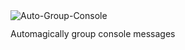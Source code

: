 <img src="https://iframe-resizer.com/auto-group-console.svg" alt="Auto-Group-Console" title="" style="margin-bottom: -2px">


Automagically group console messages
